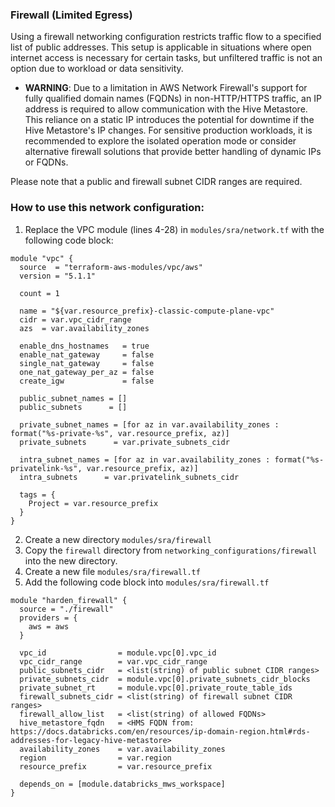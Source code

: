 ### Firewall (Limited Egress)
Using a firewall networking configuration restricts traffic flow to a specified list of public addresses. This setup is applicable in situations where open internet access is necessary for certain tasks, but unfiltered traffic is not an option due to workload or data sensitivity.

- **WARNING**: Due to a limitation in AWS Network Firewall's support for fully qualified domain names (FQDNs) in non-HTTP/HTTPS traffic, an IP address is required to allow communication with the Hive Metastore. This reliance on a static IP introduces the potential for downtime if the Hive Metastore's IP changes. For sensitive production workloads, it is recommended to explore the isolated operation mode or consider alternative firewall solutions that provide better handling of dynamic IPs or FQDNs.

Please note that a public and firewall subnet CIDR ranges are required.

### How to use this network configuration:
1. Replace the VPC module (lines 4-28) in `modules/sra/network.tf` with the following code block:
```
module "vpc" {
  source  = "terraform-aws-modules/vpc/aws"
  version = "5.1.1"

  count = 1

  name = "${var.resource_prefix}-classic-compute-plane-vpc"
  cidr = var.vpc_cidr_range
  azs  = var.availability_zones

  enable_dns_hostnames   = true
  enable_nat_gateway     = false
  single_nat_gateway     = false
  one_nat_gateway_per_az = false
  create_igw             = false

  public_subnet_names = []
  public_subnets      = []

  private_subnet_names = [for az in var.availability_zones : format("%s-private-%s", var.resource_prefix, az)]
  private_subnets      = var.private_subnets_cidr

  intra_subnet_names = [for az in var.availability_zones : format("%s-privatelink-%s", var.resource_prefix, az)]
  intra_subnets      = var.privatelink_subnets_cidr

  tags = {
    Project = var.resource_prefix
  }
}
```
2. Create a new directory `modules/sra/firewall`
3. Copy the `firewall` directory from `networking_configurations/firewall` into the new directory.
3. Create a new file `modules/sra/firewall.tf`
4. Add the following code block into `modules/sra/firewall.tf`
```
module "harden_firewall" {
  source = "./firewall"
  providers = {
    aws = aws
  }

  vpc_id                = module.vpc[0].vpc_id
  vpc_cidr_range        = var.vpc_cidr_range
  public_subnets_cidr   = <list(string) of public subnet CIDR ranges>
  private_subnets_cidr  = module.vpc[0].private_subnets_cidr_blocks
  private_subnet_rt     = module.vpc[0].private_route_table_ids
  firewall_subnets_cidr = <list(string) of firewall subnet CIDR ranges>
  firewall_allow_list   = <list(string) of allowed FQDNs>
  hive_metastore_fqdn   = <HMS FQDN from: https://docs.databricks.com/en/resources/ip-domain-region.html#rds-addresses-for-legacy-hive-metastore>
  availability_zones    = var.availability_zones
  region                = var.region
  resource_prefix       = var.resource_prefix

  depends_on = [module.databricks_mws_workspace]
}
```
